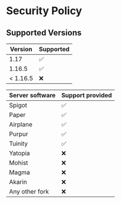 # Security Policy

## Supported Versions



| Version | Supported          |   
| ------- | ------------------ |
| 1.17    | :white_check_mark: |
| 1.16.5  | :white_check_mark: |
| < 1.16.5| :x:                |

| Server software | Support provided   |
| --------------- | ------------------ |
| Spigot          | :white_check_mark: |
| Paper           | :white_check_mark: |
| Airplane        | :white_check_mark: |
| Purpur          | :white_check_mark: |
| Tuinity         | :white_check_mark: |
| Yatopia         | :x:                |
| Mohist          | :x:                |
| Magma           | :x:                |
| Akarin          | :x:                |
| Any other fork  | :x:                |
